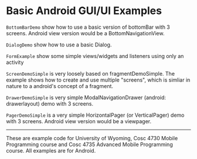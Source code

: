 Basic Android GUI/UI Examples
===========
`BottomBarDemo` show how to use a basic version of bottomBar with 3 screens.  Android view version would be a BottomNavigationView.

`DialogDemo` show how to use a basic Dialog.

`FormExample` show some simple views/widgets and listeners using only an activity

`ScreenDemoSimple` is very loosely based on fragmentDemoSimple.  The example shows how to create and use multiple "screens", which is simliar in nature to a android's concept of a fragment.

`DrawerDemoSimple` is very simple ModalNavigationDrawer (android: drawerlayout) demo with 3 screens.

`PagerDemoSimple` is a very simple HorizontalPager (or VerticalPager) demo with 3 screens.  Android view version would be a viewpager.

---

These are example code for University of Wyoming, Cosc 4730 Mobile Programming course and Cosc 4735 Advanced Mobile Programming course.
All examples are for Android.